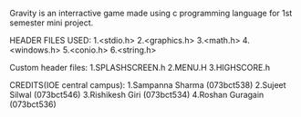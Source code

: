 Gravity is an interractive game made using c programming language for 1st semester mini project.

HEADER FILES USED:
1.<stdio.h>
2.<graphics.h>
3.<math.h>
4.<windows.h>
5.<conio.h>
6.<string.h>


Custom header files:
1.SPLASHSCREEN.h
2.MENU.H
3.HIGHSCORE.h


CREDITS(IOE central campus):
1.Sampanna Sharma (073bct538)
2.Sujeet Silwal (073bct546)
3.Rishikesh Giri (073bct534)
4.Roshan Guragain (073bct536)
